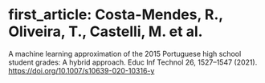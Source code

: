 # first_article: Costa-Mendes, R., Oliveira, T., Castelli, M. et al.
A machine learning approximation of the 2015 Portuguese high school student grades: A hybrid approach.
Educ Inf Technol 26, 1527–1547 (2021). https://doi.org/10.1007/s10639-020-10316-y
